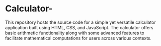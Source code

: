 # Calculator-
This repository hosts the source code for a simple yet versatile calculator application built using HTML, CSS, and JavaScript. The calculator offers basic arithmetic functionality along with some advanced features to facilitate mathematical computations for users across various contexts.
